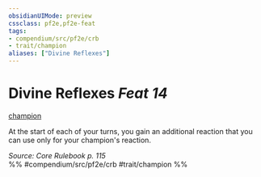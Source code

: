 ```yaml
---
obsidianUIMode: preview
cssclass: pf2e,pf2e-feat
tags:
- compendium/src/pf2e/crb
- trait/champion
aliases: ["Divine Reflexes"]
---
```

# Divine Reflexes  *Feat 14*  
[champion](../../rules/traits/champion.md)  


At the start of each of your turns, you gain an additional reaction that you can use only for your champion's reaction.

*Source: Core Rulebook p. 115*  
%% #compendium/src/pf2e/crb #trait/champion %%